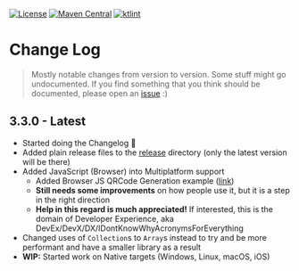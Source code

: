 [![License](https://img.shields.io/github/license/g0dkar/qrcode-kotlin)](LICENSE)
[![Maven Central](https://img.shields.io/maven-central/v/io.github.g0dkar/qrcode-kotlin.svg?label=Maven%20Central)](https://search.maven.org/search?q=g:%22io.github.g0dkar%22%20AND%20a:%22qrcode-kotlin%22)
[![ktlint](https://img.shields.io/badge/code%20style-%E2%9D%A4-FF4081.svg)](https://ktlint.github.io/)

# Change Log

> Mostly notable changes from version to version. Some stuff might go undocumented. If you find something that you think
> should be documented, please open an [issue](https://github.com/g0dkar/qrcode-kotlin/issues) :)

## 3.3.0 - Latest

- Started doing the Changelog 🥲
- Added plain release files to the [release](release) directory (only the latest version will be there)
- Added JavaScript (Browser) into Multiplatform support
    - Added Browser JS QRCode Generation example ([link](examples/js/qrcode-example.html))
    - **Still needs some improvements** on how people use it, but it is a step in the right direction
    - **Help in this regard is much appreciated!** If interested, this is the domain of Developer Experience, aka
      DevEx/DevX/DX/IDontKnowWhyAcronymsForEverything
- Changed uses of `Collection`s to `Array`s instead to try and be more performant and have a smaller library as a result
- **WIP:** Started work on Native targets (Windows, Linux, macOS, iOS)
